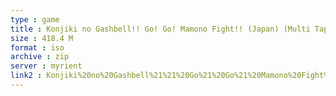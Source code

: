 ```yaml
---
type : game
title : Konjiki no Gashbell!! Go! Go! Mamono Fight!! (Japan) (Multi Tap (SCPH-70120) Doukonban)
size : 418.4 M
format : iso
archive : zip
server : myrient
link2 : Konjiki%20no%20Gashbell%21%21%20Go%21%20Go%21%20Mamono%20Fight%21%21%20%28Japan%29%20%28Multi%20Tap%20%28SCPH-70120%29%20Doukonban%29
---
```

